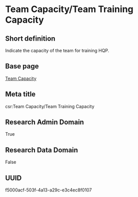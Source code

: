 # Team Capacity/Team Training Capacity
## Short definition
Indicate the capacity of the team for training HQP.
## Base page
[Team Capacity](../../Objects/Team%20Capacity.md)
## Meta title
csr:Team Capacity/Team Training Capacity
## Research Admin Domain
True
## Research Data Domain
False
## UUID
f5000acf-503f-4a13-a29c-e3c4ec8f0107
